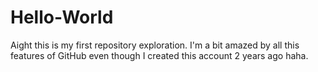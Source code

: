 # Hello-World
Aight this is my first repository exploration. I'm a bit amazed by all this features of GitHub even though I created this account 2 years ago haha.

